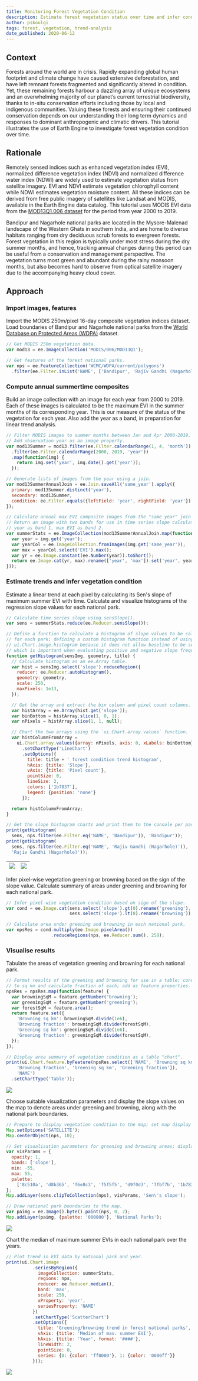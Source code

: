```yaml
---
title: Monitoring Forest Vegetation Condition
description: Estimate forest vegetation status over time and infer condition using linear trend analysis.
author: pskoulgi
tags: forest, vegetation, trend-analysis
date_published: 2020-06-12
---
```

<!--
Copyright 2020 The Google Earth Engine Community Authors

Licensed under the Apache License, Version 2.0 (the "License");
you may not use this file except in compliance with the License.
You may obtain a copy of the License at

    https://www.apache.org/licenses/LICENSE-2.0

Unless required by applicable law or agreed to in writing, software
distributed under the License is distributed on an "AS IS" BASIS,
WITHOUT WARRANTIES OR CONDITIONS OF ANY KIND, either express or implied.
See the License for the specific language governing permissions and
limitations under the License.
-->

## Context

Forests around the world are in crisis. Rapidly expanding global human footprint and climate change have caused extensive deforestation, and have left remnant forests fragmented and significantly altered in condition. Yet, these remaining forests harbour a dazzling array of unique ecosystems and an overwhelming majority of our planet’s current terrestrial biodiversity, thanks to in-situ conservation efforts including those by local and indigenous communities. Valuing these forests and ensuring their continued conservation depends on our understanding their long term dynamics and responses to dominant anthropogenic and climatic drivers. This tutorial illustrates the use of Earth Engine to investigate forest vegetation condition over time.

## Rationale

Remotely sensed indices such as enhanced vegetation index (EVI), normalized difference vegetation index (NDVI) and normalized difference water index (NDWI) are widely used to estimate vegetation status from satellite imagery. EVI and NDVI estimate vegetation chlorophyll content while NDWI estimates vegetation moisture content. All these indices can be derived from free public imagery of satellites like Landsat and MODIS, available in the Earth Engine data catalog. This tutorial uses MODIS EVI data from the [MOD13Q1.006 dataset](https://developers.google.com/earth-engine/datasets/catalog/MODIS_006_MOD13Q1) for the period from year 2000 to 2019.

Bandipur and Nagarhole national parks are located in the Mysore-Malenad landscape of the Western Ghats in southern India, and are home to diverse habitats ranging from dry deciduous scrub forests to evergreen forests. Forest vegetation in this region is typically under most stress during the dry summer months, and hence, tracking annual changes during this period can be useful from a conservation and management perspective. The vegetation turns most green and abundant during the rainy monsoon months, but also becomes hard to observe from optical satellite imagery due to the accompanying heavy cloud cover.

## Approach

### Import images, features

Import the MODIS 250m/pixel 16-day composite vegetation indices dataset. Load boundaries of Bandipur and Nagarhole national parks from the [World Database on Protected Areas (WDPA)](https://developers.google.com/earth-engine/datasets/catalog/WCMC_WDPA_current_polygons?hl=en) dataset.

```js
// Get MODIS 250m vegetation data.
var mod13 = ee.ImageCollection('MODIS/006/MOD13Q1');

// Get features of the forest national parks.
var nps = ee.FeatureCollection('WCMC/WDPA/current/polygons')
  .filter(ee.Filter.inList('NAME', ['Bandipur', 'Rajiv Gandhi (Nagarhole)']));
```
### Compute annual summertime composites 

Build an image collection with an image for each year from 2000 to 2019. Each of these images is calculated to be the maximum EVI in the summer months of its corresponding year. This is our measure of the status of the vegetation for each year. Also add the year as a band, in preparation for linear trend analysis.

```js
// Filter MODIS images to summer months between Jan and Apr 2000-2019,
// Add observation year as an image property.
var mod13Summer = mod13.filter(ee.Filter.calendarRange(1, 4, 'month'))
  .filter(ee.Filter.calendarRange(2000, 2019, 'year'))
  .map(function(img) {
    return img.set('year', img.date().get('year'));
  });

// Generate lists of images from the year using a join.
var mod13SummerAnnualJoin = ee.Join.saveAll('same_year').apply({
  primary: mod13Summer.distinct('year'),
  secondary: mod13Summer,
  condition: ee.Filter.equals({leftField: 'year', rightField: 'year'})
});

// Calculate annual max EVI composite images from the "same year" join lists.
// Return an image with two bands for use in time series slope calculation;
// year as band 1, max EVI as band 2.
var summerStats = ee.ImageCollection(mod13SummerAnnualJoin.map(function(img) {
  var year = img.get('year');
  var yearCol = ee.ImageCollection.fromImages(img.get('same_year'));
  var max = yearCol.select('EVI').max();
  var yr = ee.Image.constant(ee.Number(year)).toShort();
  return ee.Image.cat(yr, max).rename(['year', 'max']).set('year', year);
}));
```
### Estimate trends and infer vegetation condition

Estimate a linear trend at each pixel by calculating its Sen's slope of maximum summer EVI with time. Calculate and visualize histograms of the regression slope values for each national park.

```js
// Calculate time series slope using sensSlope().
var sens = summerStats.reduce(ee.Reducer.sensSlope());

// Define a function to calculate a histogram of slope values to be calculated
// for each park; defining a custom histogram function instead of using
// ui.Chart.image.histogram because it does not allow baseline to be set as 0,
// which is important when evaluating positive and negative slope frequency.
function getHistogram(sensImg, geometry, title) {
  // Calculate histogram as an ee.Array table.
  var hist = sensImg.select('slope').reduceRegion({
    reducer: ee.Reducer.autoHistogram(),
    geometry: geometry,
    scale: 250,
    maxPixels: 1e13,
  });

  // Get the array and extract the bin column and pixel count columns.
  var histArray = ee.Array(hist.get('slope'));
  var binBottom = histArray.slice(1, 0, 1);
  var nPixels = histArray.slice(1, 1, null);

  // Chart the two arrays using the `ui.Chart.array.values` function.
  var histColumnFromArray =
    ui.Chart.array.values({array: nPixels, axis: 0, xLabels: binBottom})
      .setChartType('LineChart')
      .setOptions({
        title: title + ' forest condition trend histogram',
        hAxis: {title: 'Slope'},
        vAxis: {title: 'Pixel count'},
        pointSize: 0,
        lineSize: 2,
        colors: ['1b7837'],
        legend: {position: 'none'}
      });

  return histColumnFromArray;
}

// Get the slope histogram charts and print them to the console per park.
print(getHistogram(
  sens, nps.filter(ee.Filter.eq('NAME', 'Bandipur')), 'Bandipur'));
print(getHistogram(
  sens, nps.filter(ee.Filter.eq('NAME', 'Rajiv Gandhi (Nagarhole)')),
  'Rajiv Gandhi (Nagarhole)'));
```
![](slopeshistogrambandipur.png)    |    ![](slopeshistogramnagarhole.png) 
:----------------------------------:|:---------------------------------------:

Infer pixel-wise vegetation greening or browning based on the sign of the slope value. Calculate summary of areas under greening and browning for each national park.

```js
// Infer pixel-wise vegetation condition based on sign of the slope.
var cond = ee.Image.cat(sens.select('slope').gt(0).rename('greening'),
                        sens.select('slope').lt(0).rename('browning'));

// Calculate area under greening and browning in each national park.
var npsRes = cond.multiply(ee.Image.pixelArea())
                 .reduceRegions(nps, ee.Reducer.sum(), 250);
```
### Visualise results

Tabulate the areas of vegetation greening and browning for each national park. 

```js
// Format results of the greening and browning for use in a table; convert sq m
// to sq km and calculate fraction of each; add as feature properties.
npsRes = npsRes.map(function(feature) {
  var browningSqM = feature.getNumber('browning');
  var greeningSqM = feature.getNumber('greening');
  var forestSqM = feature.area();
  return feature.set({
    'Browning sq km': browningSqM.divide(1e6),
    'Browning fraction': browningSqM.divide(forestSqM),
    'Greening sq km': greeningSqM.divide(1e6),
    'Greening fraction': greeningSqM.divide(forestSqM),
  });
});

// Display area summary of vegetation condition as a table "chart".
print(ui.Chart.feature.byFeature(npsRes.select(['NAME', 'Browning sq km',
    'Browning fraction', 'Greening sq km', 'Greening fraction']),
    'NAME')
  .setChartType('Table'));
```
![](areastable.png)

Choose suitable visualization parameters and display the slope values on the map to denote areas under greening and browning, along with the national park boundaries.

```js
// Prepare to display vegetation condition to the map; set map display options.
Map.setOptions('SATELLITE');
Map.centerObject(nps, 10);

// Set visualisation parameters for greening and browning areas; display to map.
var visParams = {
  opacity: 1,
  bands: ['slope'],
  min: -55,
  max: 55,
  palette:
    ['8c510a', 'd8b365', 'f6e8c3', 'f5f5f5', 'd9f0d3', '7fbf7b', '1b7837']
};
Map.addLayer(sens.clipToCollection(nps), visParams, 'Sen\'s slope');

// Draw national park boundaries to the map.
var paimg = ee.Image().byte().paint(nps, 0, 2);
Map.addLayer(paimg, {palette: '000000'}, 'National Parks');
```
![](conditionmap.png)

Chart the median of maximum summer EVIs in each national park over the years.

```js
// Plot trend in EVI data by national park and year.
print(ui.Chart.image
          .seriesByRegion({
            imageCollection: summerStats,
            regions: nps,
            reducer: ee.Reducer.median(),
            band: 'max',
            scale: 250,
            xProperty: 'year',
            seriesProperty: 'NAME'
          })
          .setChartType('ScatterChart')
          .setOptions({
            title: 'Greening/browning trend in forest national parks',
            vAxis: {title: 'Median of max. summer EVI'},
            hAxis: {title: 'Year', format: '####'},
            lineWidth: 2,
            pointSize: 0,
            series: {0: {color: 'ff0000'}, 1: {color: '0000ff'}}
          }));
```
![](medevichart.png)

